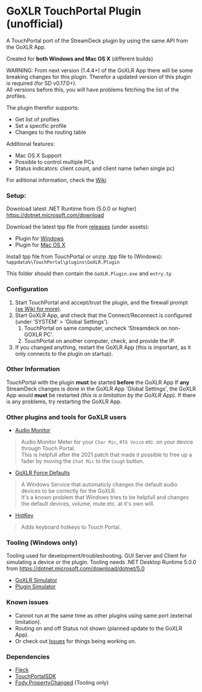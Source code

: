# GoXLR TouchPortal Plugin (unofficial)
A TouchPortal port of the StreamDeck plugin by using the same API from the GoXLR App.

Created for **both Windows and Mac OS X** (different builds)

WARNING: From next version (1.4.4+) of the GoXLR App there will be some breaking changes for this plugin. Therefor a updated version of this plugin is required (for SD v0.17.0+). <br />
All versions before this, you will have problems fetching the list of the profiles.

The plugin therefor supports:
- Get list of profiles
- Set a specific profile
- Changes to the routing table

Additional features:
- Mac OS X Support
- Possible to control multiple PCs
- Status indicators: client count, and client name (when single pc)

For aditional information, check the [Wiki](https://github.com/oddbear/GoXLR-TouchPortal-Plugin/wiki)

### Setup:

Download latest .NET Runtime from (5.0.0 or higher) https://dotnet.microsoft.com/download

Download the latest tpp file from [releases](https://github.com/oddbear/GoXLR-TouchPortal-Plugin/releases) (under assets):

- Plugin for [Windows](https://github.com/oddbear/GoXLR-TouchPortal-Plugin/releases/download/v0.6/TouchPortal.GoXLR.Plugin.Windows.tpp)
- Plugin for [Mac OS X](https://github.com/oddbear/GoXLR-TouchPortal-Plugin/releases/download/v0.6/TouchPortal.GoXLR.Plugin.MacOSX.tpp)

Install tpp file from TouchPortal or unzip .tpp file to (Windows): `%appdata%\TouchPortal\plugins\GoXLR.Plugin`

This folder should then contain the `GoXLR.Plugin.exe` and `entry.tp`

### Configuration

1. Start TouchPortal and accept/trust the plugin, and the firewall prompt [(se Wiki for more)](https://github.com/oddbear/GoXLR-TouchPortal-Plugin/wiki/Setting-up-Firewall).
2. Start GoXLR App, and check that the Connect/Reconnect is configured (under 'SYSTEM' > 'Global Settings').
   1. TouchPortal on same computer, uncheck 'Streamdeck on non-GOXLR PC'.
   2. TouchPortal on another computer, check, and provide the IP.
3. If you changed anything, restart the GoXLR App (this is important, as it only connects to the plugin on startup).

### Other Information

TouchPortal with the plugin **must** be started **before** the GoXLR App
If **any** StreamDeck changes is done in the GoXLR App 'Global Settings', the GoXLR App would **must** be restarted *(this is a limitation by the GoXLR App)*.
If there is any problems, try restarting the GoXLR App.

### Other plugins and tools for GoXLR users

- [Audio Monitor](https://github.com/oddbear/TouchPortal.Plugin.AudioMonitor)
> Audio Monitor Meter for your `Char Mic`, `RTX Voice` etc. on your device through Touch Portal.<br />
> This is helpfull after the 2021 patch that made it possible to free up a fader by moving the `Chat Mic` to the `Cough` button.
- [GoXLR Force Defaults](https://github.com/oddbear/GoXLR-Force-Defaults)
> A Windows Service that automaticly changes the default audio devices to be correctly for the GoXLR.<br />
> It's a known problem that Windows tries to be helpfull and changes the default devices, volume, mute etc. at it's own will.
- [HotKey](https://github.com/oddbear/TouchPortal.Plugin.HotKey)
> Adds keyboard hotkeys to Touch Portal.

### Tooling (Windows only)

Tooling used for development/troubleshooting. GUI Server and Client for simulating a device or the plugin.
Tooling needs .NET Desktop Runtime 5.0.0 from https://dotnet.microsoft.com/download/dotnet/5.0

- [GoXLR Simulator](https://github.com/oddbear/GoXLR-TouchPortal-Plugin/releases/download/v0.6/Windows.GUI.Tooling.GoXLR.Simulator.zip)
- [Plugin Simulator](https://github.com/oddbear/GoXLR-TouchPortal-Plugin/releases/download/v0.6/Windows.GUI.Tooling.Plugin.Simulator.zip)

### Known issues

- Cannot run at the same time as other plugins using same port (external limitation).
- Routing on and off Status not shown (planned update to the GoXLR App).
- Or check out [Issues](https://github.com/oddbear/GoXLR-TouchPortal-Plugin/issues) for things being working on.

### Dependencies

- [Fleck](https://github.com/statianzo/Fleck)
- [TouchPortalSDK](https://github.com/oddbear/TouchPortalSDK)
- [Fody.PropertyChanged](https://github.com/Fody/PropertyChanged) (Tooling only)

